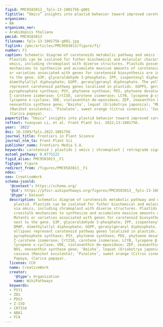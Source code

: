 ```yaml
---
figid: PMC9583013__fpls-13-1001756-g001
figtitle: “Omics” insights into plastid behavior toward improved carotenoid accumulation
organisms:
- NA
organisms_ner:
- Arabidopsis thaliana
pmcid: PMC9583013
filename: fpls-13-1001756-g001.jpg
figlink: /pmc/articles/PMC9583013/figure/f1/
number: F1
caption: Schematic diagram of carotenoids metabolic pathway and omics in plant plastid.
  Plastids can be isolated for futher biochemical and molecular characterization via
  omics, including chromoplast with diverse structures. Plastids possess unique crosstalk
  mechanisms to synthesize and accumulate massive amounts of carotenoids. Mutants
  or varieties associated with genes for carotenoid biosynthesis are indicated next
  to the gene. G3P, glyceraldehyde 3-phosphate; IPP, isopentenyl diphosphate; DMAP,
  dimethylallyl diphosphate; GGPP, geranylgeranyl diphosphate. The yellow ellipses
  represent carotenoid pathway genes localized in plastids. GGPPS, geranylgeranyl
  pyrophosphate synthase; PSY, phytoene synthase; PDS, phytoene desaturase; Z-ISO,
  ζ-carotene isomerase; CrtISO, carotene isomerase; LCYB, lycopene β-cyclase; LCYE,
  lycopene ϵ-cyclase; VDE, violaxanthin de-epoxidase; ZEP, zeaxanthin epoxidase; NXS,
  neoxanthin synthase gene; ‘Baisha’, loquat (Eriobotrya japonica); ‘MBRA253’, cassava
  (Manihot esculenta); ‘Pinalate’, sweet orange (Citrus sinensis); ‘SunUp’, Papaya,
  (Carica papaya).
papertitle: “Omics” insights into plastid behavior toward improved carotenoid accumulation.
reftext: Yuanyuan Li, et al. Front Plant Sci. 2022;13:1001756.
year: '2022'
doi: 10.3389/fpls.2022.1001756
journal_title: Frontiers in Plant Science
journal_nlm_ta: Front Plant Sci
publisher_name: Frontiers Media S.A.
keywords: carotenoid | plastids | omics | chromoplast | retrograde signaling
automl_pathway: 0.8775222
figid_alias: PMC9583013__F1
figtype: Figure
redirect_from: /figures/PMC9583013__F1
ndex: ''
seo: CreativeWork
schema-jsonld:
  '@context': https://schema.org/
  '@id': https://pfocr.wikipathways.org/figures/PMC9583013__fpls-13-1001756-g001.html
  '@type': Dataset
  description: Schematic diagram of carotenoids metabolic pathway and omics in plant
    plastid. Plastids can be isolated for futher biochemical and molecular characterization
    via omics, including chromoplast with diverse structures. Plastids possess unique
    crosstalk mechanisms to synthesize and accumulate massive amounts of carotenoids.
    Mutants or varieties associated with genes for carotenoid biosynthesis are indicated
    next to the gene. G3P, glyceraldehyde 3-phosphate; IPP, isopentenyl diphosphate;
    DMAP, dimethylallyl diphosphate; GGPP, geranylgeranyl diphosphate. The yellow
    ellipses represent carotenoid pathway genes localized in plastids. GGPPS, geranylgeranyl
    pyrophosphate synthase; PSY, phytoene synthase; PDS, phytoene desaturase; Z-ISO,
    ζ-carotene isomerase; CrtISO, carotene isomerase; LCYB, lycopene β-cyclase; LCYE,
    lycopene ϵ-cyclase; VDE, violaxanthin de-epoxidase; ZEP, zeaxanthin epoxidase;
    NXS, neoxanthin synthase gene; ‘Baisha’, loquat (Eriobotrya japonica); ‘MBRA253’,
    cassava (Manihot esculenta); ‘Pinalate’, sweet orange (Citrus sinensis); ‘SunUp’,
    Papaya, (Carica papaya).
  license: CC0
  name: CreativeWork
  creator:
    '@type': Organization
    name: WikiPathways
  keywords:
  - PSY1
  - ZDS
  - PDS3
  - Z-ISO
  - CRTISO
  - ABA1
  - FCA
---
```

